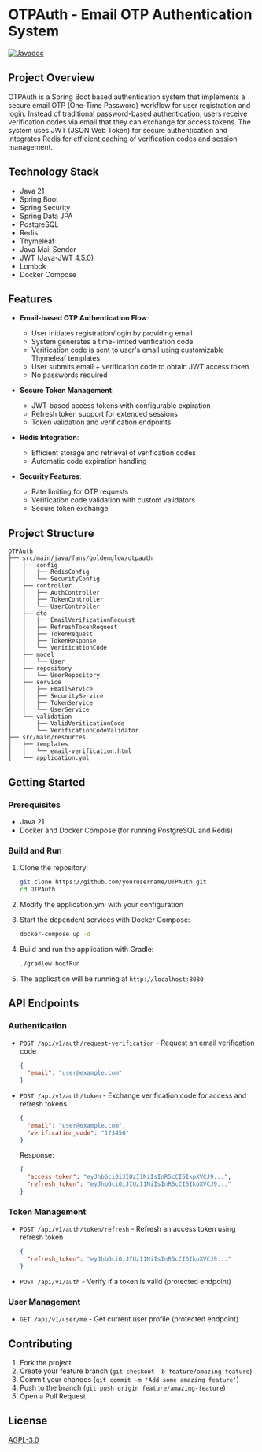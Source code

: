 # OTPAuth - Email OTP Authentication System
[![Javadoc](https://img.shields.io/badge/JavaDoc-Online-green)](https://yutingli1123.github.io/otpauth/javadoc/)

## Project Overview

OTPAuth is a Spring Boot based authentication system that implements a secure email OTP (One-Time Password) workflow for
user registration and login. Instead of traditional password-based authentication, users receive verification codes via
email that they can exchange for access tokens. The system uses JWT (JSON Web Token) for secure authentication and
integrates Redis for efficient caching of verification codes and session management.

## Technology Stack

- Java 21
- Spring Boot
- Spring Security
- Spring Data JPA
- PostgreSQL
- Redis
- Thymeleaf
- Java Mail Sender
- JWT (Java-JWT 4.5.0)
- Lombok
- Docker Compose

## Features

- **Email-based OTP Authentication Flow**:
    - User initiates registration/login by providing email
    - System generates a time-limited verification code
    - Verification code is sent to user's email using customizable Thymeleaf templates
    - User submits email + verification code to obtain JWT access token
    - No passwords required

- **Secure Token Management**:
    - JWT-based access tokens with configurable expiration
    - Refresh token support for extended sessions
    - Token validation and verification endpoints

- **Redis Integration**:
    - Efficient storage and retrieval of verification codes
    - Automatic code expiration handling

- **Security Features**:
    - Rate limiting for OTP requests
    - Verification code validation with custom validators
    - Secure token exchange

## Project Structure

```
OTPAuth
├── src/main/java/fans/goldenglow/otpauth
│   ├── config
│   │   ├── RedisConfig
│   │   └── SecurityConfig
│   ├── controller
│   │   ├── AuthController
│   │   ├── TokenController
│   │   └── UserController
│   ├── dto
│   │   ├── EmailVerificationRequest
│   │   ├── RefreshTokenRequest
│   │   ├── TokenRequest
│   │   ├── TokenResponse
│   │   └── VeriticationCode
│   ├── model
│   │   └── User
│   ├── repository
│   │   └── UserRepository
│   ├── service
│   │   ├── EmailService
│   │   ├── SecurityService
│   │   ├── TokenService
│   │   └── UserService
│   └── validation
│       ├── ValidVeriticationCode
│       └── VerificationCodeValidator
├── src/main/resources
│   ├── templates
│   │   └── email-verification.html
│   └── application.yml
```

## Getting Started

### Prerequisites

- Java 21
- Docker and Docker Compose (for running PostgreSQL and Redis)

### Build and Run

1. Clone the repository:
   ```bash
   git clone https://github.com/yourusername/OTPAuth.git
   cd OTPAuth
   ```
2. Modify the application.yml with your configuration
   
3. Start the dependent services with Docker Compose:
   ```bash
   docker-compose up -d
   ```

4. Build and run the application with Gradle:
   ```bash
   ./gradlew bootRun
   ```

5. The application will be running at `http://localhost:8080`

## API Endpoints

### Authentication

- `POST /api/v1/auth/request-verification` - Request an email verification code
  ```json
  {
    "email": "user@example.com"
  }
  ```

- `POST /api/v1/auth/token` - Exchange verification code for access and refresh tokens
  ```json
  {
    "email": "user@example.com",
    "verification_code": "123456"
  }
  ```
  Response:
  ```json
  {
    "access_token": "eyJhbGciOiJIUzI1NiIsInR5cCI6IkpXVCJ9...",
    "refresh_token": "eyJhbGciOiJIUzI1NiIsInR5cCI6IkpXVCJ9..."
  }
  ```

### Token Management

- `POST /api/v1/auth/token/refresh` - Refresh an access token using refresh token
  ```json
  {
    "refresh_token": "eyJhbGciOiJIUzI1NiIsInR5cCI6IkpXVCJ9..."
  }
  ```

- `POST /api/v1/auth` - Verify if a token is valid (protected endpoint)

### User Management

- `GET /api/v1/user/me` - Get current user profile (protected endpoint)

## Contributing

1. Fork the project
2. Create your feature branch (`git checkout -b feature/amazing-feature`)
3. Commit your changes (`git commit -m 'Add some amazing feature'`)
4. Push to the branch (`git push origin feature/amazing-feature`)
5. Open a Pull Request

## License

[AGPL-3.0](https://www.gnu.org/licenses/agpl-3.0.html)
